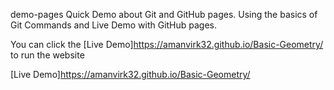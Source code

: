 demo-pages
Quick Demo about Git and GitHub pages. Using the basics of Git Commands and Live Demo with GitHub pages.

You can click the [Live Demo]https://amanvirk32.github.io/Basic-Geometry/ to run the website

[Live Demo]https://amanvirk32.github.io/Basic-Geometry/
